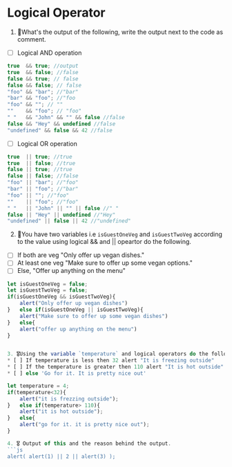 # Logical Operator

1. 🥇What's the output of the following, write the output next to the code as comment.

* [ ] Logical AND operation

```js
true  && true; //output
true  && false; //false
false && true; // false
false && false; // false
"foo" && "bar"; //"bar"
"bar" && "foo"; //"foo
"foo" && ""; // ""
""    && "foo"; // "foo"
" "   && "John" && "" && false //false
false && "Hey" && undefined //false
"undefined" && false && 42 //false
```

* [ ] Logical OR operation
```js
true  || true; //true
true  || false; //true
false || true; //true
false || false; //false
"foo" || "bar"; //"foo"
"bar" || "foo"; //"bar"
"foo" || ""; //"foo"
""    || "foo"; //"foo"
" "   || "John" || "" || false //" "
false || "Hey" || undefined //"Hey"
"undefined" || false || 42 //"undefined"
```

2. 🥈You have two variables i.e `isGuestOneVeg` and  `isGuestTwoVeg` according to the value using logical && and || opeartor do the following.

* [ ] If both are veg "Only offer up vegan dishes."
* [ ] At least one veg  "Make sure to offer up some vegan options."
* [ ] Else, "Offer up anything on the menu"
```js
let isGuestOneVeg = false;
let isGuestTwoVeg = false;
if(isGuestOneVeg && isGuestTwoVeg){
    alert("Only offer up vegan dishes")
}   else if(isGuestOneVeg || isGuestTwoVeg){
    alert("Make sure to offer up some vegan dishes")
}   else{
    alert("offer up anything on the menu")
}


3. 🎖Using the variable `temperature` and logical operators do the following
* [ ] If temperature is less then 32 alert "It is freezing outside"
* [ ] If the temperature is greater then 110 alert "It is hot outside"
* [ ] else 'Go for it. It is pretty nice out'

let temperature = 4;
if(temperature<32){
    alert("it is frezzing outside");
}   else if(temperature> 110){
    alert("it is hot outside");
}   else{
    alert("go for it. it is pretty nice out");
}

4. 🎖 Output of this and the reason behind the output.
```js
alert( alert(1) || 2 || alert(3) );
```
